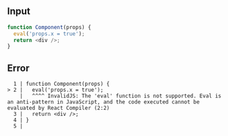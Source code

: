 
## Input

```javascript
function Component(props) {
  eval('props.x = true');
  return <div />;
}

```


## Error

```
  1 | function Component(props) {
> 2 |   eval('props.x = true');
    |   ^^^^ InvalidJS: The 'eval' function is not supported. Eval is an anti-pattern in JavaScript, and the code executed cannot be evaluated by React Compiler (2:2)
  3 |   return <div />;
  4 | }
  5 |
```
          
      